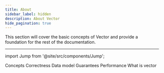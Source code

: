 ```yaml
---
title: About
sidebar_label: hidden
description: About Vector
hide_pagination: true
---
```


This section will cover the basic concepts of Vector and provide a foundation
for the rest of the documentation.

---

import Jump from '@site/src/components/Jump';

<Jump to="/docs/about/concepts/">Concepts</Jump>
<Jump to="/docs/about/correctness/">Correctness</Jump>
<Jump to="/docs/about/data-model/">Data model</Jump>
<Jump to="/docs/about/guarantees/">Guarantees</Jump>
<Jump to="/docs/about/performance/">Performance</Jump>
<Jump to="/docs/about/what-is-vector/">What is vector</Jump>



